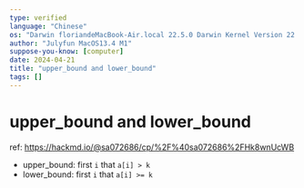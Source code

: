 ```yaml
---
type: verified
language: "Chinese"
os: "Darwin floriandeMacBook-Air.local 22.5.0 Darwin Kernel Version 22.5.0: Mon Apr 24 20:53:44 PDT 2023; root:xnu-8796.121.2~5/RELEASE_ARM64_T8103 arm64"
author: "Julyfun MacOS13.4 M1"
suppose-you-know: [computer]
date: 2024-04-21
title: "upper_bound and lower_bound"
tags: []
---
```


# upper_bound and lower_bound

ref: https://hackmd.io/@sa072686/cp/%2F%40sa072686%2FHk8wnUcWB

- upper_bound: first `i` that `a[i] > k`
- lower_bound: first `i` that `a[i] >= k`

